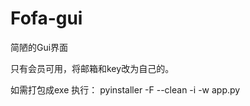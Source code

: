 # Fofa-gui
简陋的Gui界面


只有会员可用，将邮箱和key改为自己的。

如需打包成exe 
执行：
 pyinstaller -F --clean -i  -w  app.py   
